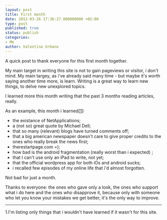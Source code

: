 ```yaml
---
layout: post
title: First month
date: 2012-03-26 17:36:27.000000000 +02:00
type: post
published: true
status: publish
categories:
- Me
author: Valentino Urbano 
---
```


A quick post to thank everyone for this first month together.

My main target in writing this site is not to gain pageviews or visitor, i don't mind.  My main targey, as i've already said many time - but maybe it's worth saying another time more,  is learn. Writing is a great way to learn new things, to  delve new  unexplored topics.

I learned more this month writing that the past 3 months reading articles, really.

As an example, this month i learned\[[1][0]\]:

* the existance of NetApplications;
* a (not so) great quote by  Michael Dell;
* that so many (relevant) blogs have turned comments off;
* that a big american newspaper doesn't care to give proper credits to the ones who really break the news first;
* therestartpage.com =);
* how bad is the android fragmentation (really worst than i expected) ;
* that I can't  use only an iPad to write, not yet;
* that the official wordpress app for both iOs and android sucks;
* i recalled few episodes of my online life that i'd almost forgotten.

Not bad for just a month.

Thanks to everyone: the ones who gave only a look, the ones who support what i do here and the ones who disapprove it, because only with someone who let you know your mistakes we get better, it's the only way to improve.

---

1.I'm listing only things that i wouldn't have learned if it wasn't for this site.


[0]: #1